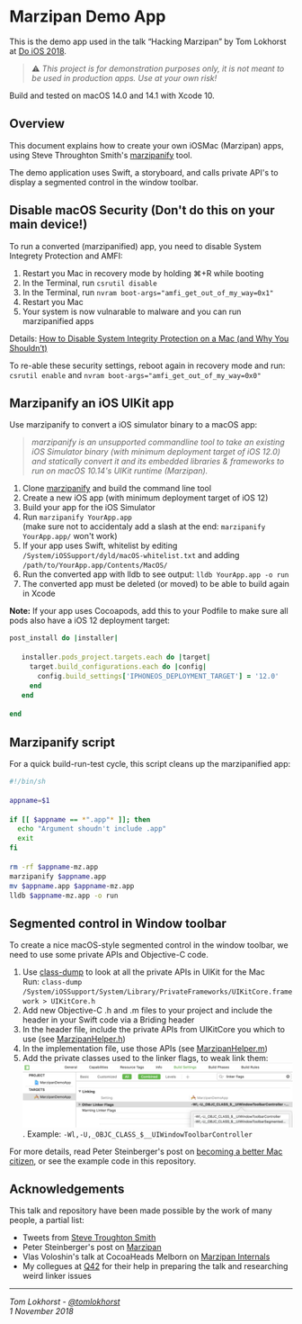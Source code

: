 # Marzipan Demo App

This is the demo app used in the talk “Hacking Marzipan” by Tom Lokhorst at [Do iOS 2018](https://do-ios.com).

> ⚠️ _This project is for demonstration purposes only, it is not meant to be used in production apps. Use at your own risk!_

Build and tested on macOS 14.0 and 14.1 with Xcode 10.

## Overview

This document explains how to create your own iOSMac (Marzipan) apps, using Steve Throughton Smith's [marzipanify](https://github.com/steventroughtonsmith/marzipanify) tool.

The demo application uses Swift, a storyboard, and calls private API's to display a segmented control in the window toolbar.


## Disable macOS Security (Don't do this on your main device!)

To run a converted (marzipanified) app, you need to disable System Integrety Protection and AMFI:

1. Restart you Mac in recovery mode by holding ⌘+R while booting
2. In the Terminal, run `csrutil disable`
3. In the Terminal, run `nvram boot-args="amfi_get_out_of_my_way=0x1"`
4. Restart you Mac
5. Your system is now vulnarable to malware and you can run marzipanified apps

Details: [How to Disable System Integrity Protection on a Mac (and Why You Shouldn’t)](https://www.howtogeek.com/230424/how-to-disable-system-integrity-protection-on-a-mac-and-why-you-shouldnt/)

To re-able these security settings, reboot again in recovery mode and run: `csrutil enable` and `nvram boot-args="amfi_get_out_of_my_way=0x0"`


## Marzipanify an iOS UIKit app

Use marzipanify to convert a iOS simulator binary to a macOS app:

> _marzipanify is an unsupported commandline tool to take an existing iOS Simulator binary (with minimum deployment target of iOS 12.0) and statically convert it and its embedded libraries & frameworks to run on macOS 10.14's UIKit runtime (Marzipan)._

1. Clone [marzipanify](https://github.com/steventroughtonsmith/marzipanify) and build the command line tool
2. Create a new iOS app (with minimum deployment target of iOS 12)
3. Build your app for the iOS Simulator
4. Run `marzipanify YourApp.app`  
   (make sure not to accidentaly add a slash at the end: `marzipanify YourApp.app/` won't work)
5. If your app uses Swift, whitelist by editing `/System/iOSSupport/dyld/macOS-whitelist.txt` and adding `/path/to/YourApp.app/Contents/MacOS/`
6. Run the converted app with lldb to see output: `lldb YourApp.app -o run`
7. The converted app must be deleted (or moved) to be able to build again in Xcode

**Note:**
If your app uses Cocoapods, add this to your Podfile to make sure all pods also have a iOS 12 deployment target:

```ruby
post_install do |installer|

   installer.pods_project.targets.each do |target|
     target.build_configurations.each do |config|
       config.build_settings['IPHONEOS_DEPLOYMENT_TARGET'] = '12.0'
     end
   end

end
```

## Marzipanify script

For a quick build-run-test cycle, this script cleans up the marzipanified app:

```bash
#!/bin/sh

appname=$1

if [[ $appname == *".app"* ]]; then
  echo "Argument shoudn't include .app"
  exit
fi

rm -rf $appname-mz.app
marzipanify $appname.app
mv $appname.app $appname-mz.app
lldb $appname-mz.app -o run
```

## Segmented control in Window toolbar

To create a nice macOS-style segmented control in the window toolbar, we need to use some private APIs and Objective-C code.

1. Use [class-dump](http://stevenygard.com/projects/class-dump/) to look at all the private APIs in UIKit for the Mac  
   Run: `class-dump /System/iOSSupport/System/Library/PrivateFrameworks/UIKitCore.framework > UIKitCore.h`
2. Add new Objective-C .h and .m files to your project and include the header in your Swift code via a Briding header
3. In the header file, include the private APIs from UIKitCore you which to use (see [MarzipanHelper.h](MarzipanDemoApp/MarzipanHelper.h))
4. In the implementation file, use those APIs (see [MarzipanHelper.m](MarzipanDemoApp/MarzipanHelper.m))
5. Add the private classes used to the linker flags, to weak link them: ![Other linker flags](images/linker-flags.png). 
   Example: `-Wl,-U,_OBJC_CLASS_$__UIWindowToolbarController`

For more details, read Peter Steinberger's post on [becoming a better Mac citizen](https://pspdfkit.com/blog/2018/porting-ios-apps-to-mac-marzipan-iosmac-uikit-appkit/#become-a-better-mac-citizen), or see the example code in this repository.

## Acknowledgements

This talk and repository have been made possible by the work of many people, a partial list:

- Tweets from [Steve Troughton Smith](https://twitter.com/stroughtonsmith)
- Peter Steinberger's post on [Marzipan](https://pspdfkit.com/blog/2018/porting-ios-apps-to-mac-marzipan-iosmac-uikit-appkit/)
- Vlas Voloshin's talk at CocoaHeads Melborn on [Marzipan Internals](https://www.youtube.com/watch?v=EpUnke2yDug)
- My collegues at [Q42](https://q42.com) for their help in preparing the talk and researching weird linker issues

---

_Tom Lokhorst - [@tomlokhorst](https://twitter.com/tomlokhorst)  
1 November 2018_
